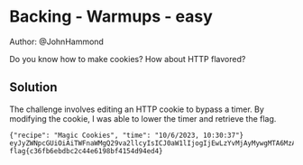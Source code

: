 # Backing - Warmups - easy

Author: @JohnHammond

Do you know how to make cookies? How about HTTP flavored?

## Solution 
The challenge involves editing an HTTP cookie to bypass a timer. By modifying the cookie, I was able to lower the timer and retrieve the flag.

```
{"recipe": "Magic Cookies", "time": "10/6/2023, 10:30:37"}
eyJyZWNpcGUiOiAiTWFnaWMgQ29va2llcyIsICJ0aW1lIjogIjEwLzYvMjAyMywgMTA6MzA6MzcifQ==
flag{c36fb6ebdbc2c44e6198bf4154d94ed4}
```